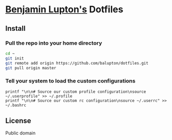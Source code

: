 # [Benjamin Lupton's](http://balupton.com) Dotfiles

## Install

### Pull the repo into your home directory

``` bash
cd ~
git init
git remote add origin https://github.com/balupton/dotfiles.git
git pull origin master
```

### Tell your system to load the custom configurations

```
printf "\n\n# Source our custom profile configuration\nsource ~/.userprofile" >> ~/.profile
printf "\n\n# Source our custom rc configuration\nsource ~/.userrc" >> ~/.bashrc
```


## License

Public domain